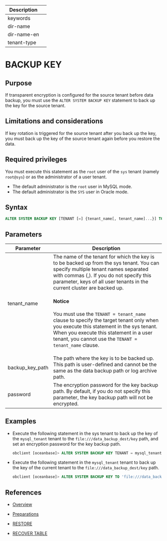 | Description |                 |
|---------------|-----------------|
| keywords |                 |
| dir-name |                 |
| dir-name-en |                 |
| tenant-type |                 |

# BACKUP KEY

## Purpose

If transparent encryption is configured for the source tenant before data backup, you must use the `ALTER SYSTEM BACKUP KEY` statement to back up the key for the source tenant.

## Limitations and considerations

If key rotation is triggered for the source tenant after you back up the key, you must back up the key of the source tenant again before you restore the data.

## Required privileges

You must execute this statement as the `root` user of the `sys` tenant (namely `root@sys`) or as the administrator of a user tenant.  

* The default administrator is the `root` user in MySQL mode.
* The default administrator is the `SYS` user in Oracle mode.

## Syntax

```sql
ALTER SYSTEM BACKUP KEY [TENANT [=] {tenant_name[, tenant_name]...}] TO 'backup_key_path' [ENCRYPTED BY 'password'];
```

## Parameters

| Parameter | Description |
|-----------------------|--------------------------------------------------------------------------------------------------------------------------------------------|
| tenant_name | The name of the tenant for which the key is to be backed up from the sys tenant. You can specify multiple tenant names separated with commas (,). If you do not specify this parameter, keys of all user tenants in the current cluster are backed up. <main id="notice" type='notice'> <h4>Notice</h4><p>You must use the <code>TENANT = tenant_name</code> clause to specify the target tenant only when you execute this statement in the sys tenant. When you execute this statement in a user tenant, you cannot use the <code>TENANT = tenant_name</code> clause. </p></main> |
| backup_key_path | The path where the key is to be backed up. This path is user-defined and cannot be the same as the data backup path or log archive path.  |
| password | The encryption password for the key backup path. By default, if you do not specify this parameter, the key backup path will not be encrypted.  |

## Examples


* Execute the following statement in the sys tenant to back up the key of the `mysql_tenant` tenant to the `file:///data_backup_dest/key` path, and set an encryption password for the key backup path.

   ```sql
   obclient [oceanbase]> ALTER SYSTEM BACKUP KEY TENANT = mysql_tenant TO 'file:///data_backup_dest/key' ENCRYPTED BY '******';
   ```

* Execute the following statement in the `mysql_tenant` tenant to back up the key of the current tenant to the `file:///data_backup_dest/key` path.

   ```sql
   obclient [oceanbase]> ALTER SYSTEM BACKUP KEY TO 'file:///data_backup_dest/key';
   ```

## References

* [Overview](../../../../../600.manage/500.security-and-permissions/500.data-storage-encryption/100.datastore-encryption-overview.md)

* [Preparations](../../../../../600.manage/600.backup-and-recovery/400.data-backup/100.preparation-before-data-backup.md)

* [RESTORE](3300.restore.md)

* [RECOVER TABLE](3400.recover-table.md)
